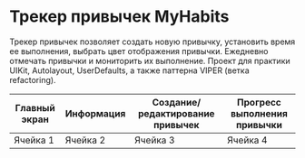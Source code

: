 # Трекер привычек MyHabits

Трекер привычек позволяет создать новую привычку, установить время ее выполнения, выбрать цвет отображения привычки. Ежедневно отмечать привычки и мониторить их выполнение. 
Проект для практики UIKit, Autolayout, UserDefaults, а также паттерна VIPER (ветка refactoring).

| Главный экран | Информация | Создание/редактирование привычек | Прогресс выполнения привычки 
| ----------- | ----------- |  ----------- | ----------- |
| Ячейка 1    | Ячейка 2   | Ячейка 3    | Ячейка 4   |
